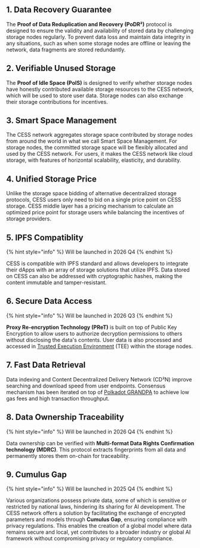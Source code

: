 ## 1. Data Recovery Guarantee

The **Proof of Data Reduplication and Recovery (PoDR²)** protocol is designed to ensure the validity and availability of stored data by challenging storage nodes regularly. To prevent data loss and maintain data integrity in any situations, such as when some storage nodes are offline or leaving the network, data fragments are stored redundantly.

## 2. Verifiable Unused Storage

The **Proof of Idle Space (PoIS)** is designed to verify whether storage nodes have honestly contributed available storage resources to the CESS network, which will be used to store user data. Storage nodes can also exchange their storage contributions for incentives.

## 3. Smart Space Management

The CESS network aggregates storage space contributed by storage nodes from around the world in what we call Smart Space Management. For storage nodes, the committed storage space will be flexibly allocated and used by the CESS network. For users, it makes the CESS network like cloud storage, with features of horizontal scalability, elasticity, and durability.

## 4. Unified Storage Price

Unlike the storage space bidding of alternative decentralized storage protocols, CESS users only need to bid on a single price point on CESS storage. CESS middle layer has a pricing mechanism to calculate an optimized price point for storage users while balancing the incentives of storage providers.

## 5. IPFS Compatiblity

{% hint style="info" %}
Will be launched in 2026 Q4
{% endhint %}

CESS is compatible with IPFS standard and allows developers to integrate their dApps with an array of storage solutions that utilize IPFS. Data stored on CESS can also be addressed with cryptographic hashes, making the content immutable and tamper-resistant.

## 6. Secure Data Access

{% hint style="info" %}
Will be launched in 2026 Q3
{% endhint %}

**Proxy Re-encryption Technology (PReT)** is built on top of Public Key Encryption to allow users to authorize decryption permissions to others without disclosing the data's contents. User data is also processed and accessed in [Trusted Execution Environment](https://en.wikipedia.org/wiki/Trusted_execution_environment) (TEE) within the storage nodes.

## 7. Fast Data Retrieval

Data indexing and Content Decentralized Delivery Network (CD²N) improve searching and download speed from user endpoints. Consensus mechanism has been iterated on top of [Polkadot GRANDPA](https://wiki.polkadot.network/docs/learn-consensus#finality-gadget-grandpa) to achieve low gas fees and high transaction throughput.

## 8. Data Ownership Traceability

{% hint style="info" %}
Will be launched in 2026 Q4
{% endhint %}

Data ownership can be verified with **Multi-format Data Rights Confirmation technology (MDRC)**. This protocol extracts fingerprints from all data and permanently stores them on-chain for traceability.

## 9. Cumulus Gap

{% hint style="info" %}
Will be launched in 2025 Q4
{% endhint %}

Various organizations possess private data, some of which is sensitive or restricted by national laws, hindering its sharing for AI development. The CESS network offers a solution by facilitating the exchange of encrypted parameters and models through **Cumulus Gap**, ensuring compliance with privacy regulations. This enables the creation of a global model where data remains secure and local, yet contributes to a broader industry or global AI framework without compromising privacy or regulatory compliance.
